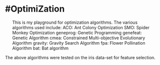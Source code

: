 # #OptimiZation #
<div>
    <ul>
    This is my playground for optimization algorithms. The various algorithms used include:
    ACO: Ant Colony Optimization
    SMO: Spider Monkey Optimization
    geneprog: Genetic Programming
    genefeat: Genetic Algorithm
    cmea: Constrained Multi-objective Evolutionary Algorithm
    gravity: Gravity Search Algorithm
    fpa:  Flower Pollination Algorithm
    bat: Bat algorithm
    </ul>
</div>

<p style={"text:red"}>The above algorithms were tested on the iris data-set for feature selection.</p>
